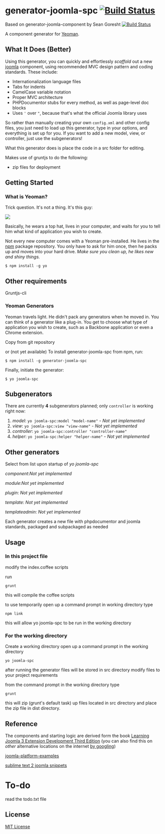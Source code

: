 # generator-joomla-spc [![Build Status](https://secure.travis-ci.org/srsgores/generator-joomla-spc.png?branch=master)](https://travis-ci.org/srsgores/generator-joomla-spc)

Based on generator-joomla-component by Sean Goresht
 [![Build Status](https://secure.travis-ci.org/srsgores/generator-joomla-component.png?branch=master)](https://travis-ci.org/srsgores/generator-joomla-component)

A component generator for [Yeoman](http://yeoman.io).

## What It Does (Better)
Using this generator, you can quickly and effortlessly *scaffold* out a new [joomla](http://joomla.org) component, using recommended MVC design pattern and coding standards.  These include:

* Internationalization language files
* Tabs for indents
* CamelCase variable notation
* Proper MVC architecture
* PHPDocumentor stubs for every method, as well as page-level doc blocks
* Uses ``'`` over ``"``, because that's what the official Joomla library uses

So rather than manually creating your own ``config.xml`` and other config files, you just need to load up this generator, type in your options, and everything is set up for you.  If you want to add a new model, view, or controller, just use the subgenerators!

What this generator does is place the code in a src folder for editing.

Makes use of gruntjs to do the following:


- zip files for deployment


## Getting Started

### What is Yeoman?

Trick question. It's not a thing. It's this guy:

![](http://i.imgur.com/JHaAlBJ.png)

Basically, he wears a top hat, lives in your computer, and waits for you to tell him what kind of application you wish to create.

Not every new computer comes with a Yeoman pre-installed. He lives in the [npm](https://npmjs.org) package repository. You only have to ask for him once, then he packs up and moves into your hard drive. *Make sure you clean up, he likes new and shiny things.*

```
$ npm install -g yo
```
## Other requirements

Gruntjs-cli


### Yeoman Generators

Yeoman travels light. He didn't pack any generators when he moved in. You can think of a generator like a plug-in. You get to choose what type of application you wish to create, such as a Backbone application or even a Chrome extension.

Copy from git repository

or
(not yet available)
To install generator-joomla-spc from npm, run:

```
$ npm install -g generator-joomla-spc
```

Finally, initiate the generator:

```
$ yo joomla-spc
```

## Subgenerators
There are currently **4** subgenerators planned; only ``controller`` is working right now:

1. *model*: ``yo joomla-spc:model "model-name"`` - *Not yet implemented*
2. *view*: ``yo joomla-spc:view "view-name"`` - *Not yet implemented*
3. *controller*: ``yo joomla-spc:controller "controller-name"`` 
4. *helper*: ``yo joomla-spc:helper "helper-name"`` - *Not yet implemented*

## Other generators

Select from list upon startup of *yo joomla-spc*

*component*:*Not yet implemented*

*module*:*Not yet implemented*

*plugin*: *Not yet implemented*

*template*: *Not yet implemented*

*templateadmin*: *Not yet implemented*



Each generator creates a new file with phpdocumentor and joomla standards, packaged and subpackaged as needed

## Usage

### In this project file
modify the index.coffee scripts

run

	grunt 

this will compile the coffee scripts

to use temporarily 
open up a command prompt in working directory
type

	npm link

this will allow yo joomla-spc to be run in the working directory

### For the working directory

Create a working directory
open up a command prompt in the working directory

    yo joomla-spc


after running the generator files will be stored in src directory
modify files to your project requirements

from the command prompt in the working directory type 

    grunt 

this will zip (grunt's default task) up files located in src directory and place the zip file in dist directory.

## Reference
The components and starting logic are derived form the book [Learning Joomla 3 Extension Development Third Edition](http://www.amazon.com/Learning-Joomla-Extension-Development-Third-Edition/dp/1782168370) (you can also find this on *other* alternative locations on the internet [by googling](https://encrypted.google.com/search?{google:acceptedSuggestion}oq=learning+joomla+3+extension+development&sourceid=chrome&ie=UTF-8&q=learning+joomla+3+extension+development))

[joomla-platform-examples](https://github.com/joomla/joomla-platform-examples)

[sublime text 2 joomla snippets](https://github.com/joomlapro/joomla-bundle "sublime text 2 joomla snippets")

# To-do
read the todo.txt file

## License
[MIT License](http://en.wikipedia.org/wiki/MIT_License)
